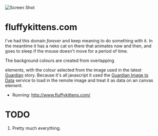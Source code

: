 ![Screen Shot](http://cattopus23.com/img/panel-CATT0304.png)

fluffykittens.com
=================

I've had this domain _forever_ and keep meaning to do something with it. In the meantime
it has a neko cat on there that animates now and then, and goes to sleep if the mouse doesn't
move for a period of time.

The background colours are created from overlapping <div> elements, with the colour selected
from the image used in the latest [Guardian](http://gu.com) story. Because it's all javascript
it used the [Guardian Image to Data](https://github.com/revdancatt/CAT510-guardian-image-to-data)
service to load in the remote image and treat it as data on an canvas element.

+ Running: http://www.fluffykittens.com/

TODO
====

1. Pretty much everything.